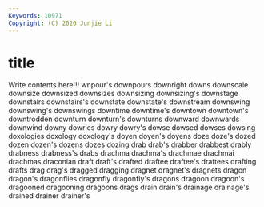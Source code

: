 ```yaml
---
Keywords: 10971
Copyright: (C) 2020 Junjie Li
---
```


# title

Write contents here!!!
wnpour's 
downpours 
downright
downs 
downscale 
downsize 
downsized 
downsizes 
downsizing 
downsizing's 
downstage 
downstairs 
downstairs's
downstate 
downstate's 
downstream 
downswing 
downswing's 
downswings 
downtime 
downtime's 
downtown 
downtown's
downtrodden 
downturn 
downturn's 
downturns 
downward 
downwards 
downwind 
downy 
dowries 
dowry
dowry's 
dowse 
dowsed 
dowses 
dowsing 
doxologies 
doxology 
doxology's 
doyen 
doyen's
doyens 
doze 
doze's 
dozed 
dozen 
dozen's 
dozens 
dozes 
dozing 
drab
drab's 
drabber 
drabbest 
drably 
drabness 
drabness's 
drabs 
drachma 
drachma's 
drachmae
drachmai 
drachmas 
draconian 
draft 
draft's 
drafted 
draftee 
draftee's 
draftees 
drafting
drafts 
drag 
drag's 
dragged 
dragging 
dragnet 
dragnet's 
dragnets 
dragon 
dragon's
dragonflies 
dragonfly 
dragonfly's 
dragons 
dragoon 
dragoon's 
dragooned 
dragooning 
dragoons 
drags
drain 
drain's 
drainage 
drainage's 
drained 
drainer 
drainer's 
